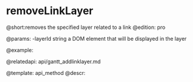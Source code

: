 removeLinkLayer
=============

@short:removes the specified layer related to a link
@edition: pro


@params:
-layerId	string		a DOM element that will be displayed in the layer


@example:


@relatedapi:
  api/gantt_addlinklayer.md

	
@template:	api_method
@descr:

